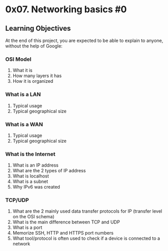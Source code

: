 # 0x07. Networking basics #0
## Learning Objectives
At the end of this project, you are expected to be able to explain to anyone, without the help of Google:
### OSI Model
1. What it is
2. How many layers it has
3. How it is organized

### What is a LAN
1. Typical usage
2. Typical geographical size

### What is a WAN
1. Typical usage
2. Typical geographical size

### What is the Internet
1. What is an IP address
2. What are the 2 types of IP address
3. What is localhost
4. What is a subnet
5. Why IPv6 was created

### TCP/UDP
1. What are the 2 mainly used data transfer protocols for IP (transfer level on the OSI schema)
2. What is the main difference between TCP and UDP
3. What is a port
4. Memorize SSH, HTTP and HTTPS port numbers
5. What tool/protocol is often used to check if a device is connected to a network
